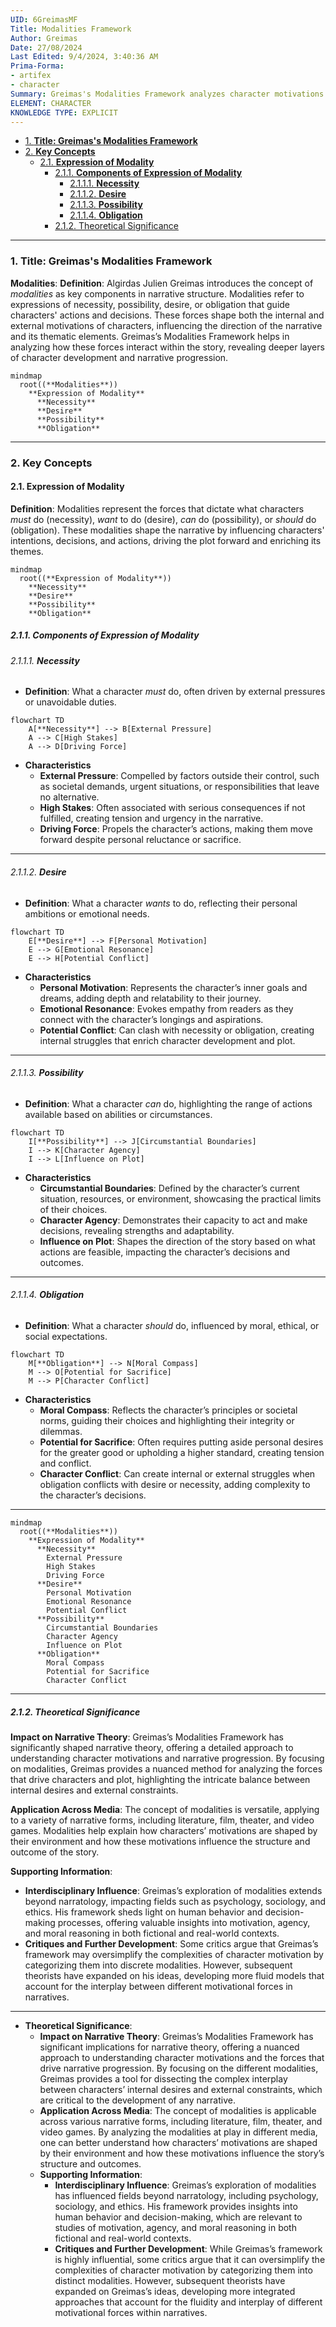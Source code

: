 ```yaml
---
UID: 6GreimasMF
Title: Modalities Framework
Author: Greimas
Date: 27/08/2024
Last Edited: 9/4/2024, 3:40:36 AM
Prima-Forma:
- artifex
- character
Summary: Greimas's Modalities Framework analyzes character motivations by categorizing their actions into necessity, desire, possibility, and obligation. These modalities reveal the forces that drive narrative progression, offering insight into internal and external constraints affecting characters' decisions and behaviors.
ELEMENT: CHARACTER
KNOWLEDGE TYPE: EXPLICIT
---
```


- [1. **Title: Greimas's Modalities Framework**](#1-title-greimass-modalities-framework)
- [2. **Key Concepts**](#2-key-concepts)
  - [2.1. **Expression of Modality**](#21-expression-of-modality)
    - [2.1.1. **Components of Expression of Modality**](#211-components-of-expression-of-modality)
      - [2.1.1.1. **Necessity**](#2111-necessity)
      - [2.1.1.2. **Desire**](#2112-desire)
      - [2.1.1.3. **Possibility**](#2113-possibility)
      - [2.1.1.4. **Obligation**](#2114-obligation)
    - [2.1.2. Theoretical Significance](#212-theoretical-significance)


---
### 1. **Title: Greimas's Modalities Framework**

**Modalities**:
   **Definition**: Algirdas Julien Greimas introduces the concept of *modalities* as key components in narrative structure. Modalities refer to expressions of necessity, possibility, desire, or obligation that guide characters' actions and decisions. These forces shape both the internal and external motivations of characters, influencing the direction of the narrative and its thematic elements. Greimas’s Modalities Framework helps in analyzing how these forces interact within the story, revealing deeper layers of character development and narrative progression.

```mermaid
mindmap
  root((**Modalities**))
    **Expression of Modality**
      **Necessity**
      **Desire**
      **Possibility**
      **Obligation**
```

---

### 2. **Key Concepts**

#### 2.1. **Expression of Modality**

**Definition**:
   Modalities represent the forces that dictate what characters *must* do (necessity), *want* to do (desire), *can* do (possibility), or *should* do (obligation). These modalities shape the narrative by influencing characters' intentions, decisions, and actions, driving the plot forward and enriching its themes.

```mermaid
mindmap
  root((**Expression of Modality**))
    **Necessity**
    **Desire**
    **Possibility**
    **Obligation**
```

##### 2.1.1. **Components of Expression of Modality**

###### 2.1.1.1. **Necessity**
  - **Definition**: What a character *must* do, often driven by external pressures or unavoidable duties.

```mermaid
flowchart TD
    A[**Necessity**] --> B[External Pressure]
    A --> C[High Stakes]
    A --> D[Driving Force]
```

  - **Characteristics**
    - **External Pressure**: Compelled by factors outside their control, such as societal demands, urgent situations, or responsibilities that leave no alternative.
    - **High Stakes**: Often associated with serious consequences if not fulfilled, creating tension and urgency in the narrative.
    - **Driving Force**: Propels the character’s actions, making them move forward despite personal reluctance or sacrifice.

---

###### 2.1.1.2. **Desire**
  - **Definition**: What a character *wants* to do, reflecting their personal ambitions or emotional needs.

```mermaid
flowchart TD
    E[**Desire**] --> F[Personal Motivation]
    E --> G[Emotional Resonance]
    E --> H[Potential Conflict]
```

  - **Characteristics**
    - **Personal Motivation**: Represents the character’s inner goals and dreams, adding depth and relatability to their journey.
    - **Emotional Resonance**: Evokes empathy from readers as they connect with the character’s longings and aspirations.
    - **Potential Conflict**: Can clash with necessity or obligation, creating internal struggles that enrich character development and plot.

---

###### 2.1.1.3. **Possibility**
  - **Definition**: What a character *can* do, highlighting the range of actions available based on abilities or circumstances.

```mermaid
flowchart TD
    I[**Possibility**] --> J[Circumstantial Boundaries]
    I --> K[Character Agency]
    I --> L[Influence on Plot]
```

  - **Characteristics**
    - **Circumstantial Boundaries**: Defined by the character’s current situation, resources, or environment, showcasing the practical limits of their choices.
    - **Character Agency**: Demonstrates their capacity to act and make decisions, revealing strengths and adaptability.
    - **Influence on Plot**: Shapes the direction of the story based on what actions are feasible, impacting the character’s decisions and outcomes.

---

###### 2.1.1.4. **Obligation**
  - **Definition**: What a character *should* do, influenced by moral, ethical, or social expectations.

```mermaid
flowchart TD
    M[**Obligation**] --> N[Moral Compass]
    M --> O[Potential for Sacrifice]
    M --> P[Character Conflict]
```

  - **Characteristics**
    - **Moral Compass**: Reflects the character’s principles or societal norms, guiding their choices and highlighting their integrity or dilemmas.
    - **Potential for Sacrifice**: Often requires putting aside personal desires for the greater good or upholding a higher standard, creating tension and conflict.
    - **Character Conflict**: Can create internal or external struggles when obligation conflicts with desire or necessity, adding complexity to the character’s decisions.

---

```mermaid
mindmap
  root((**Modalities**))
    **Expression of Modality**
      **Necessity**
        External Pressure
        High Stakes
        Driving Force
      **Desire**
        Personal Motivation
        Emotional Resonance
        Potential Conflict
      **Possibility**
        Circumstantial Boundaries
        Character Agency
        Influence on Plot
      **Obligation**
        Moral Compass
        Potential for Sacrifice
        Character Conflict
```


---

##### 2.1.2. Theoretical Significance

**Impact on Narrative Theory**:
   Greimas’s Modalities Framework has significantly shaped narrative theory, offering a detailed approach to understanding character motivations and narrative progression. By focusing on modalities, Greimas provides a nuanced method for analyzing the forces that drive characters and plot, highlighting the intricate balance between internal desires and external constraints.

**Application Across Media**:
   The concept of modalities is versatile, applying to a variety of narrative forms, including literature, film, theater, and video games. Modalities help explain how characters’ motivations are shaped by their environment and how these motivations influence the structure and outcome of the story.

**Supporting Information**:
   - **Interdisciplinary Influence**: Greimas’s exploration of modalities extends beyond narratology, impacting fields such as psychology, sociology, and ethics. His framework sheds light on human behavior and decision-making processes, offering valuable insights into motivation, agency, and moral reasoning in both fictional and real-world contexts.
   - **Critiques and Further Development**: Some critics argue that Greimas’s framework may oversimplify the complexities of character motivation by categorizing them into discrete modalities. However, subsequent theorists have expanded on his ideas, developing more fluid models that account for the interplay between different motivational forces in narratives.

---


  - **Theoretical Significance**:
    - **Impact on Narrative Theory**: Greimas’s Modalities Framework has significant implications for narrative theory, offering a nuanced approach to understanding character motivations and the forces that drive narrative progression. By focusing on the different modalities, Greimas provides a tool for dissecting the complex interplay between characters’ internal desires and external constraints, which are critical to the development of any narrative.
    - **Application Across Media**: The concept of modalities is applicable across various narrative forms, including literature, film, theater, and video games. By analyzing the modalities at play in different media, one can better understand how characters’ motivations are shaped by their environment and how these motivations influence the story’s structure and outcomes.
    - **Supporting Information**:
      - **Interdisciplinary Influence**: Greimas’s exploration of modalities has influenced fields beyond narratology, including psychology, sociology, and ethics. His framework provides insights into human behavior and decision-making, which are relevant to studies of motivation, agency, and moral reasoning in both fictional and real-world contexts.
      - **Critiques and Further Development**: While Greimas’s framework is highly influential, some critics argue that it can oversimplify the complexities of character motivation by categorizing them into distinct modalities. However, subsequent theorists have expanded on Greimas’s ideas, developing more integrated approaches that account for the fluidity and interplay of different motivational forces within narratives.